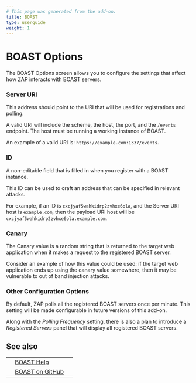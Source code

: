 ```yaml
---
# This page was generated from the add-on.
title: BOAST
type: userguide
weight: 1
---
```


# BOAST Options

The BOAST Options screen allows you to configure the settings that affect how ZAP interacts with BOAST servers.

### Server URI

This address should point to the URI that will be used for registrations and polling.

A valid URI will include the scheme, the host, the port, and the `/events` endpoint. The host must be
running a working instance of BOAST.

An example of a valid URI is: `https://example.com:1337/events`.

### ID

A non-editable field that is filled in when you register with a BOAST instance.

This ID can be used to craft an address that can be specified in relevant attacks.

For example, if an ID is `cxcjyaf5wahkidrp2zvhxe6ola`, and the Server URI host is `example.com`,
then the payload URI host will be `cxcjyaf5wahkidrp2zvhxe6ola.example.com`.

### Canary

The Canary value is a random string that is returned to the target web application when it makes a request to the
registered BOAST server.

Consider an example of how this value could be used: if the target web application ends up using the canary value
somewhere, then it may be vulnerable to out of band injection attacks.

### Other Configuration Options

By default, ZAP polls all the registered BOAST servers once per minute. This setting will be made configurable in
future versions of this add-on.

Along with the *Polling Frequency* setting, there is also a plan to introduce a *Registered Servers*
panel that will display all registered BOAST servers.


## See also

|   |                                                                 |   |
|---|-----------------------------------------------------------------|---|
|   | [BOAST Help](/docs/desktop/addons/oast-support/services/boast/) |   |
|   | [BOAST on GitHub](https://github.com/marcoagner/boast)          |   |
